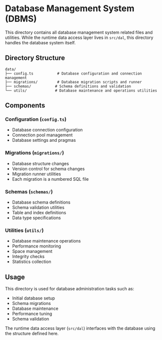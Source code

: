 # Database Management System (DBMS)

This directory contains all database management system related files and utilities. While the runtime data access layer lives in `src/dal`, this directory handles the database system itself.

## Directory Structure

```
data/
├── config.ts           # Database configuration and connection management
├── migrations/         # Database migration scripts and runner
├── schemas/           # Schema definitions and validation
└── utils/             # Database maintenance and operations utilities
```

## Components

### Configuration (`config.ts`)
- Database connection configuration
- Connection pool management
- Database settings and pragmas

### Migrations (`migrations/`)
- Database structure changes
- Version control for schema changes
- Migration runner utilities
- Each migration is a numbered SQL file

### Schemas (`schemas/`)
- Database schema definitions
- Schema validation utilities
- Table and index definitions
- Data type specifications

### Utilities (`utils/`)
- Database maintenance operations
- Performance monitoring
- Space management
- Integrity checks
- Statistics collection

## Usage

This directory is used for database administration tasks such as:
- Initial database setup
- Schema migrations
- Database maintenance
- Performance tuning
- Schema validation

The runtime data access layer (`src/dal`) interfaces with the database using the structure defined here. 